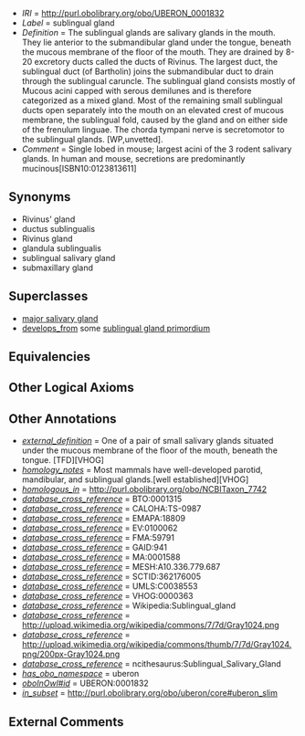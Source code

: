  * *IRI* = http://purl.obolibrary.org/obo/UBERON_0001832
 * *Label* = sublingual gland
 * *Definition* = The sublingual glands are salivary glands in the mouth. They lie anterior to the submandibular gland under the tongue, beneath the mucous membrane of the floor of the mouth. They are drained by 8-20 excretory ducts called the ducts of Rivinus. The largest duct, the sublingual duct (of Bartholin) joins the submandibular duct to drain through the sublingual caruncle. The sublingual gland consists mostly of Mucous acini capped with serous demilunes and is therefore categorized as a mixed gland. Most of the remaining small sublingual ducts open separately into the mouth on an elevated crest of mucous membrane, the sublingual fold, caused by the gland and on either side of the frenulum linguae. The chorda tympani nerve is secretomotor to the sublingual glands. [WP,unvetted].
 * *Comment* = Single lobed in mouse; largest acini of the 3 rodent salivary glands. In human and mouse, secretions are predominantly mucinous[ISBN10:0123813611]

## Synonyms

 * Rivinus' gland
 * ductus sublingualis
 * Rivinus gland
 * glandula sublingualis
 * sublingual salivary gland
 * submaxillary gland

## Superclasses

 * [major salivary gland](../../UBERON/29/UBERON_0001829.md)
 * [develops_from](../../RO/02/RO_0002202.md) some [sublingual gland primordium](../../UBERON/97/UBERON_0006297.md)

## Equivalencies


## Other Logical Axioms


## Other Annotations

 * *[external_definition](../../UBPROP/01/UBPROP_0000001.md)* = One of a pair of small salivary glands situated under the mucous membrane of the floor of the mouth, beneath the tongue. [TFD][VHOG]
 * *[homology_notes](../../UBPROP/03/UBPROP_0000003.md)* = Most mammals have well-developed parotid, mandibular, and sublingual glands.[well established][VHOG]
 * *[homologous_in](../../core#homologous/in/core#homologous_in.md)* = http://purl.obolibrary.org/obo/NCBITaxon_7742
 * *[database_cross_reference](../../ef/oboInOwl#hasDbXref.md)* = BTO:0001315
 * *[database_cross_reference](../../ef/oboInOwl#hasDbXref.md)* = CALOHA:TS-0987
 * *[database_cross_reference](../../ef/oboInOwl#hasDbXref.md)* = EMAPA:18809
 * *[database_cross_reference](../../ef/oboInOwl#hasDbXref.md)* = EV:0100062
 * *[database_cross_reference](../../ef/oboInOwl#hasDbXref.md)* = FMA:59791
 * *[database_cross_reference](../../ef/oboInOwl#hasDbXref.md)* = GAID:941
 * *[database_cross_reference](../../ef/oboInOwl#hasDbXref.md)* = MA:0001588
 * *[database_cross_reference](../../ef/oboInOwl#hasDbXref.md)* = MESH:A10.336.779.687
 * *[database_cross_reference](../../ef/oboInOwl#hasDbXref.md)* = SCTID:362176005
 * *[database_cross_reference](../../ef/oboInOwl#hasDbXref.md)* = UMLS:C0038553
 * *[database_cross_reference](../../ef/oboInOwl#hasDbXref.md)* = VHOG:0000363
 * *[database_cross_reference](../../ef/oboInOwl#hasDbXref.md)* = Wikipedia:Sublingual_gland
 * *[database_cross_reference](../../ef/oboInOwl#hasDbXref.md)* = http://upload.wikimedia.org/wikipedia/commons/7/7d/Gray1024.png
 * *[database_cross_reference](../../ef/oboInOwl#hasDbXref.md)* = http://upload.wikimedia.org/wikipedia/commons/thumb/7/7d/Gray1024.png/200px-Gray1024.png
 * *[database_cross_reference](../../ef/oboInOwl#hasDbXref.md)* = ncithesaurus:Sublingual_Salivary_Gland
 * *[has_obo_namespace](../../ce/oboInOwl#hasOBONamespace.md)* = uberon
 * *[oboInOwl#id](../../id/oboInOwl#id.md)* = UBERON:0001832
 * *[in_subset](../../et/oboInOwl#inSubset.md)* = http://purl.obolibrary.org/obo/uberon/core#uberon_slim

## External Comments

